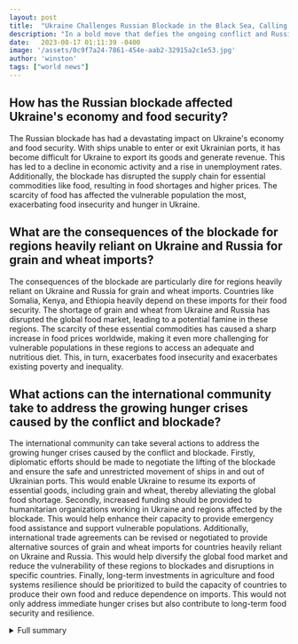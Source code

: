 ```yaml
---
layout: post
title:  "Ukraine Challenges Russian Blockade in the Black Sea, Calling for International Support"
description: "In a bold move that defies the ongoing conflict and Russian blockade, Ukraine has managed to send a civilian cargo ship out of the port of Odesa. This historic departure signifies Ukraine's determination to restore seaport traffic and challenge Russia's dominance in the Black Sea."
date:   2023-08-17 01:11:39 -0400
image: '/assets/0c9f7a24-7861-454e-aab2-32915a2c1e53.jpg'
author: 'winston'
tags: ["world news"]
---
```


## How has the Russian blockade affected Ukraine's economy and food security?
The Russian blockade has had a devastating impact on Ukraine's economy and food security. With ships unable to enter or exit Ukrainian ports, it has become difficult for Ukraine to export its goods and generate revenue. This has led to a decline in economic activity and a rise in unemployment rates. Additionally, the blockade has disrupted the supply chain for essential commodities like food, resulting in food shortages and higher prices. The scarcity of food has affected the vulnerable population the most, exacerbating food insecurity and hunger in Ukraine.

## What are the consequences of the blockade for regions heavily reliant on Ukraine and Russia for grain and wheat imports?
The consequences of the blockade are particularly dire for regions heavily reliant on Ukraine and Russia for grain and wheat imports. Countries like Somalia, Kenya, and Ethiopia heavily depend on these imports for their food security. The shortage of grain and wheat from Ukraine and Russia has disrupted the global food market, leading to a potential famine in these regions. The scarcity of these essential commodities has caused a sharp increase in food prices worldwide, making it even more challenging for vulnerable populations in these regions to access an adequate and nutritious diet. This, in turn, exacerbates food insecurity and exacerbates existing poverty and inequality.

## What actions can the international community take to address the growing hunger crises caused by the conflict and blockade?
The international community can take several actions to address the growing hunger crises caused by the conflict and blockade. Firstly, diplomatic efforts should be made to negotiate the lifting of the blockade and ensure the safe and unrestricted movement of ships in and out of Ukrainian ports. This would enable Ukraine to resume its exports of essential goods, including grain and wheat, thereby alleviating the global food shortage. Secondly, increased funding should be provided to humanitarian organizations working in Ukraine and regions affected by the blockade. This would help enhance their capacity to provide emergency food assistance and support vulnerable populations. Additionally, international trade agreements can be revised or negotiated to provide alternative sources of grain and wheat imports for countries heavily reliant on Ukraine and Russia. This would help diversify the global food market and reduce the vulnerability of these regions to blockades and disruptions in specific countries. Finally, long-term investments in agriculture and food systems resilience should be prioritized to build the capacity of countries to produce their own food and reduce dependence on imports. This would not only address immediate hunger crises but also contribute to long-term food security and resilience.


<details>
        <summary>Full summary</summary>
<p>Since the start of the war, Ukraine has been grappling with a Russian blockade that restricts ships from entering or exiting its ports. However, despite this blockade, a civilian cargo ship successfully left the port of Odesa, defying Moscow's threats and signaling Ukraine's resolve to resume exports of grain and other goods.</p>
<p>The departure of the first ship from Odesa is a significant achievement for Ukraine, as it demonstrates the possibility of establishing a safe path for stranded internationally flagged ships in Ukrainian ports. Ukraine hopes to send a powerful message to the international community, asserting that Russia's dominance in the sea can be challenged and shipping to Ukrainian seaports can be resumed.</p>
<p>Andriy Klymenko, the director of the Institute for Strategic Black Sea Studies, hailed the departure of the ship as a victory for Ukraine. The success of this endeavor not only showcases Ukraine's resilience but also highlights the country's determination to overcome the blockade.</p>
<p>While the ongoing blockade has severely impacted Ukraine's economy and food security, its consequences extend to regions facing food insecurity globally. Countries like Somalia, Kenya, and Ethiopia, heavily reliant on Ukraine and Russia for grain and wheat imports, are projected to experience famine due to the shortage of these essential commodities. Moreover, skyrocketing food prices worldwide have already pushed millions of people into acute hunger.</p>
<p>The blockades in the Black Sea have severe humanitarian consequences, leading to reduced food rations for households in East Africa and increased food insecurity globally. Urgent calls have been made to lift these blockades immediately, as humanitarian response plans remain underfunded.</p>
<p>David Miliband, President, and CEO of the International Rescue Committee (IRC), emphasized the need for additional funding from the international community to address the growing hunger crises. The IRC has launched an emergency response in Ukraine, providing vital services to those affected by the conflict.</p>
<p>It is crucial to recognize the role of other countries and international organizations in addressing the conflict and humanitarian crisis. The international community must rally behind Ukraine in this critical time. The resumption of shipping in Ukrainian seaports will not only alleviate the dire impacts of the blockade but also stabilize global markets and alleviate hunger. It is imperative that the blockades are lifted immediately, and increased funding is provided to address the growing hunger crises caused by the conflict. Ukraine's brave challenge to the Russian blockade sets a precedent for other nations to support and acknowledge Ukraine's sovereignty and resilience.</p>
</details>
